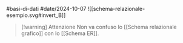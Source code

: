 #basi-di-dati #date/2024-10-07
![[schema-relazionale-esempio.svg#invert_B]]
>[!warning] Attenzione
>Non va confuso lo [[Schema relazionale grafico]] con lo [[Schema ER]].

